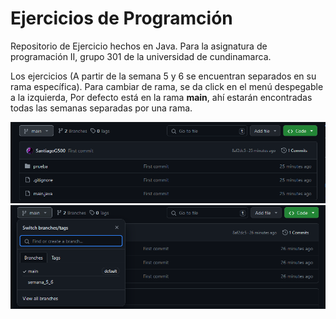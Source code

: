 # Ejercicios de Programción

Repositorio de Ejercicio hechos en Java. Para la asignatura de programación II, grupo 301 de la universidad de cundinamarca.

Los ejercicios (A partir de la semana 5 y 6 se encuentran separados en su rama específica).
Para cambiar de rama, se da click en el menú despegable a la izquierda, Por defecto está en la rama **main**, ahí estarán encontradas todas las semanas separadas por una rama.

![Imagen](./assets/explicacion_1.png)
![Imagen](./assets/explicacion_2.png)
  